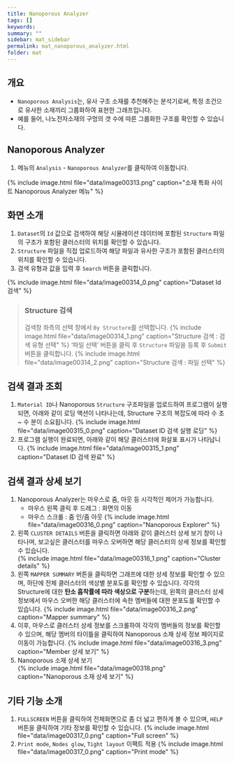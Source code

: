 ```yaml
---
title: Nanoporous Analyzer
tags: []
keywords:
summary: ""
sidebar: mat_sidebar
permalink: mat_nanoporous_analyzer.html
folder: mat
---
```


## 개요

- `Nanoporous Analysis`는, 유사 구조 소재를 추천해주는 분석기로써, 특정 조건으로 유사한 소재끼리 그룹화하여 표현한 그래프입니다.
- 예를 들어, 나노전자소재의 구멍의 갯 수에 따른 그룹화한 구조를 확인할 수 있습니다.

## Nanoporous Analyzer

1. 메뉴의 `Analysis` - `Nanoporous Analyzer`를 클릭하여 이동합니다.

{% include image.html file="data/image00313.png" caption="소재 특화 사이트 Nanoporous Analyzer 메뉴" %}

## 화면 소개

1. `Dataset`의 `Id` 값으로 검색하여 해당 시뮬레이션 데이터에 포함된 `Structure` 파일의 구조가 포함된 클러스터의 위치를 확인할 수 있습니다.
1. `Structure` 파일을 직접 업로드하여 해당 파일과 유사한 구조가 포함된 클러스터의 위치를 확인할 수 있습니다.
1. 검색 유형과 값을 입력 후 `Search` 버튼을 클릭합니다.

{% include image.html file="data/image00314_0.png" caption="Dataset Id 검색" %}

> ### Structure 검색
> 검색창 좌측의 선택 창에서 `By Structure`를 선택합니다.
> {% include image.html file="data/image00314_1.png" caption="Structure 검색 : 검색 유형 선택" %}
> ‘파일 선택’ 버튼을 클릭 후 `Structure` 파일을 등록 후 `Submit` 버튼을 클릭합니다.
> {% include image.html file="data/image00314_2.png" caption="Structure 검색 : 파일 선택" %}

## 검색 결과 조회

1. `Material ID`나 Nanoporous `Structure` 구조파일을 업로드하여 프로그램이 실행되면, 아래와 같이 로딩 액션이 나타나는데, Structure 구조의 복잡도에 따라 수 초 ~ 수 분이 소요됩니다.
    {% include image.html file="data/image00315_0.png" caption="Dataset ID 검색 실행 로딩" %}
1. 프로그램 실행이 완료되면, 아래와 같이 해당 클러스터에 화살표 표시가 나타납니다.
    {% include image.html file="data/image00315_1.png" caption="Dataset ID 검색 완료" %}

## 검색 결과 상세 보기
    
1. Nanoporous Analyzer는 마우스로 줌, 아웃 등 시각적인 제어가 가능합니다.
    - 마우스 왼쪽 클릭 후 드레그 : 화면의 이동
    - 마우스 스크롤 : 줌 인/줌 아웃
    {% include image.html file="data/image00316_0.png" caption="Nanoporous Explorer" %}
1. 왼쪽 `CLUSTER DETAILS` 버튼을 클릭하면 아래와 같이 클러스터 상세 보기 창이 나타나며, 보고싶은 클러스터를 마우스 오버하면 해당 클러스터의 상세 정보를 확인할 수 있습니다.    
    {% include image.html file="data/image00316_1.png" caption="Cluster details" %}    
1. 왼쪽 `MAPPER SUMMARY` 버튼을 클릭하면 그래프에 대한 상세 정보를 확인할 수 있으며, 하단에 전체 클러스터의 색상별 분포도를 확인할 수 있습니다. 각각의 Structure에 대한 **탄소 흡착률에 따라 색상으로 구분**하는데, 왼쪽의 클러스터 상세 정보에서 마우스 오버한 해당 클러스터에 속한 멤버들에 대한 분포도를 확인할 수 있습니다. 
    {% include image.html file="data/image00316_2.png" caption="Mapper summary" %}
1. 이후, 마우스로 클러스터 상세 정보를 스크롤하여 각각의 멤버들의 정보를 확인할 수 있으며, 해당 멤버의 타이틀을 클릭하여 Nanoporous 소재 상세 정보 페이지로 이동이 가능합니다. 
    {% include image.html file="data/image00316_3.png" caption="Member 상세 보기" %}
1. Nanoporous 소재 상세 보기    
    {% include image.html file="data/image00318.png" caption="Nanoporous 소재 상세 보기" %}

## 기타 기능 소개

1. `FULLSCREEN` 버튼을 클릭하여 전체화면으로 좀 더 넓고 편하게 볼 수 있으며, `HELP` 버튼을 클릭하여 기타 정보를 확인할 수 있습니다.
    {% include image.html file="data/image00317_0.png" caption="Full screen" %}
1. `Print mode`, `Nodes glow`, `Tight layout` 이팩트 적용
    {% include image.html file="data/image00317_0.png" caption="Print mode" %}